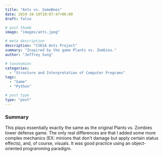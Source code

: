```yaml
---
title: "Ants vs. SomeBees"
date: 2019-10-18T10:07:47+06:00
draft: false

# post thumb
image: "images/ants.jpeg"

# meta description
description: "CS61A Ants Project"
summary: "Inspired by the game Plants vs. Zombies."
author: "Jeffrey Sung"

# taxonomies
categories: 
  - "Structure and Interpretation of Computer Programs"
tags:
  - "Game"
  - "Python"

# post type
type: "post"
--- 
```


### Summary
This plays essentially exactly the same as the original Plants vs. Zombies tower defense game. The only real differences are that I added some more complex mechanics (EX: minions that don't damage but apply certain status effects), and, of course, visuals. It was good practice using an object-oriented programming paradigm.